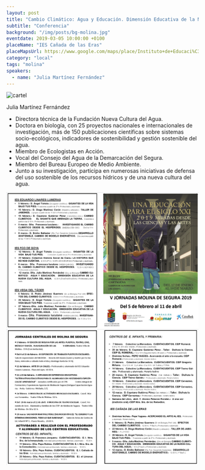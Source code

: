 ```yaml
---
layout: post
title: "Cambio Climático: Agua y Educación. Dimensión Educativa de la Nueva Cultura del Agua"
subtitle: "Conferencia"
background: "/img/posts/bg-molina.jpg"
eventdate: 2019-03-05 10:00:00 +0100
placeName: "IES Cañada de las Eras"
placeMapsUrl: https://www.google.com/maps/place/Instituto+de+Educaci%C3%B3n+Secundaria+Ca%C3%B1ada+de+las+Eras/@38.0595807,-1.1995482,15z/data=!4m5!3m4!1s0x0:0x9a7dd1ff6960eb5e!8m2!3d38.0595807!4d-1.1995482
category: "local"
tags: "molina"
speakers:
  - name: "Julia Martínez Fernández"
---
```

![cartel](/img/posts/juliajpg.jpg)  

Julia Martínez Fernández  

- Directora técnica de la Fundación Nueva Cultura del Agua.    
- Doctora en biología, con 25 proyectos nacionales e internacionales de investigación, más de 150 publicaciones científicas sobre sistemas socio-ecológicos, indicadores de  sostenibilidad y gestión sostenible del agua.  
- Miembro de Ecologistas en Acción.    
- Vocal del Consejo del Agua de la Demarcación del Segura.    
- Miembro del Bureau Europeo de Medio Ambiente.  
- Junto a su investigación, participa en numerosas iniciativas de defensa del uso sostenible de los recursos hídricos y de una nueva cultura del agua.

![cartel](/img/posts/1folletomolina.png)
![cartel](/img/posts/2folletomolina.png)
